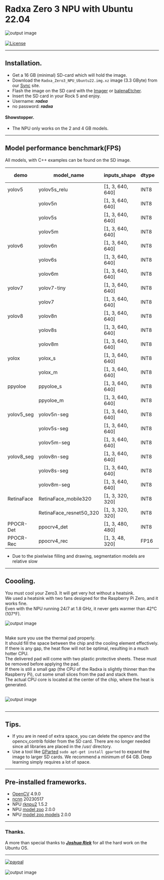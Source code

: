 # Radxa Zero 3 NPU with Ubuntu 22.04
![output image]( https://qengineering.eu/github/RadxaZero3_GitHub.webp)<br/><br>
[![License](https://img.shields.io/badge/License-BSD%203--Clause-blue.svg)](https://opensource.org/licenses/BSD-3-Clause)<br/>

------------

## Installation.

- Get a 16 GB (minimal) SD-card which will hold the image. 
- Download the `Radxa_Zero3_NPU_Ubuntu22.img.xz` image (3.3 GByte) from our [Sync](https://ln5.sync.com/dl/9c6592390/rsr2pb66-93y5zph6-nryj9bdt-aju7pfwf) site. 
- Flash the image on the SD card with the [Imager](https://www.raspberrypi.org/software/) or [balenaEtcher](https://www.balena.io/etcher/).
- Insert the SD card in your Rock 5 and enjoy.
- Username: ***radxa***
- no password: ***radxa***
#### Showstopper. 
- The NPU only works on the 2 and 4 GB models.

------------

## Model performance benchmark(FPS)

All models, with C++ examples can be found on the SD image.<br>

| demo             | model_name                   | inputs_shape            | dtype | Radxa Zero3|
| ---------------- | ---------------------------- | ----------------------- | ----- | ------------- |
| yolov5           | yolov5s_relu                 | [1, 3, 640, 640]        | INT8  | 14.8          |
|                  | yolov5n                      | [1, 3, 640, 640]        | INT8  | 19.5          |
|                  | yolov5s                      | [1, 3, 640, 640]        | INT8  | 11.7          |
|                  | yolov5m                      | [1, 3, 640, 640]        | INT8  | 5.7           |
| yolov6           | yolov6n                      | [1, 3, 640, 640]        | INT8  | 18.0          |
|                  | yolov6s                      | [1, 3, 640, 640]        | INT8  | 8.1           |
|                  | yolov6m                      | [1, 3, 640, 640]        | INT8  | 4.5           |
| yolov7           | yolov7-tiny                  | [1, 3, 640, 640]        | INT8  | 16.1          |
|                  | yolov7                       | [1, 3, 640, 640]        | INT8  | 3.4           |
| yolov8           | yolov8n                      | [1, 3, 640, 640]        | INT8  | 18.2          |
|                  | yolov8s                      | [1, 3, 640, 640]        | INT8  | 8.9           |
|                  | yolov8m                      | [1, 3, 640, 640]        | INT8  | 4.4           |
| yolox            | yolox_s                      | [1, 3, 640, 640]        | INT8  | 10.0          |
|                  | yolox_m                      | [1, 3, 640, 640]        | INT8  | 4.8           |
| ppyoloe          | ppyoloe_s                    | [1, 3, 640, 640]        | INT8  | 9.2           |
|                  | ppyoloe_m                    | [1, 3, 640, 640]        | INT8  | 5.0           |
| yolov5_seg       | yolov5n-seg                  | [1, 3, 640, 640]        | INT8  | 1.04          |
|                  | yolov5s-seg                  | [1, 3, 640, 640]        | INT8  | 0.87          |
|                  | yolov5m-seg                  | [1, 3, 640, 640]        | INT8  | 0.71          |
| yolov8_seg       | yolov8n-seg                  | [1, 3, 640, 640]        | INT8  | 0.91          |
|                  | yolov8s-seg                  | [1, 3, 640, 640]        | INT8  | 0.87          |
|                  | yolov8m-seg                  | [1, 3, 640, 640]        | INT8  | 0.7           |
| RetinaFace       | RetinaFace_mobile320         | [1, 3, 320, 320]        | INT8  | 88.5          |
|                  | RetinaFace_resnet50_320      | [1, 3, 320, 320]        | INT8  | 11.8          |
| PPOCR-Det        | ppocrv4_det                  | [1, 3, 480, 480]        | INT8  | 15.1          |
| PPOCR-Rec        | ppocrv4_rec                  | [1, 3, 48, 320]         | FP16  | 17.3          |

* Due to the pixelwise filling and drawing, segmentation models are relative slow

------------

## Coooling.

You must cool your Zero3. It will get very hot without a heatsink.<br>
We used a heatsink with two fans designed for the Raspberry Pi Zero, and it works fine.<br>
Even with the NPU running 24/7 at 1.8 GHz, it never gets warmer than 42°C (107°F).<br>


![output image]( https://qengineering.eu/github/RadxaZero3_Fan3.webp)<br/><br/>

Make sure you use the thermal pad properly.<br>
It should fill the space between the chip and the cooling element effectively.<br>
If there is any gap, the heat flow will not be optimal, resulting in a much hotter CPU.<br>
The delivered pad will come with two plastic protective sheets. These must be removed before applying the pad.<br>
If there is still a small gap (the CPU of the Radxa is slightly thinner than the Raspberry Pi), cut some small slices from the pad and stack them.<br>
The actual CPU core is located at the center of the chip, where the heat is generated.<br><br>

![output image]( https://qengineering.eu/github/RadxaZero3_FanPad.webp)<br/><br/>

------------

## Tips.

* If you are in need of extra space, you can delete the opencv and the opencv_contrib folder from the SD card. There are no longer needed since all libraries are placed in the /usr/ directory.
* Use a tool like [GParted](https://gparted.org/) `sudo apt-get install gparted` to expand the image to larger SD cards. We recommend a minimum of 64 GB. Deep learning simply requires a lot of space.<br/>


------------

## Pre-installed frameworks.

- [OpenCV](https://qengineering.eu/deep-learning-with-opencv-on-raspberry-pi-4.html) 4.9.0
- [ncnn](https://qengineering.eu/install-ncnn-on-raspberry-pi-4.html) 20230517
- NPU [rknpu2](https://github.com/airockchip/rknn-toolkit2/tree/master/rknpu2) 1.5.2
- NPU [model zoo](https://github.com/airockchip/rknn_model_zoo) 2.0.0
- NPU [model zoo models](https://github.com/Qengineering/rknn_model_zoo) 2.0.0

------------

### Thanks.
A more than special thanks to [***Joshua Riek***](https://github.com/Joshua-Riek) for all the hard work on the Ubuntu OS.

------------

[![paypal](https://qengineering.eu/images/TipJarSmall4.png)](https://www.paypal.com/cgi-bin/webscr?cmd=_s-xclick&hosted_button_id=CPZTM5BB3FCYL) <br><br>
![output image]( https://qengineering.eu/github/RadxaCover.webp)<br/><br>

